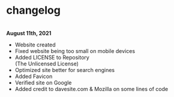 # changelog
<br>
<strong>August 11th, 2021</strong>

- Website created
- Fixed website being too small on mobile devices
- Added LICENSE to Repository<br>
(The Unlicensed License)
- Optimized site better for search engines
- Added Favicon 
- Verified site on Google
- Added credit to davesite.com & Mozilla on some lines of code
